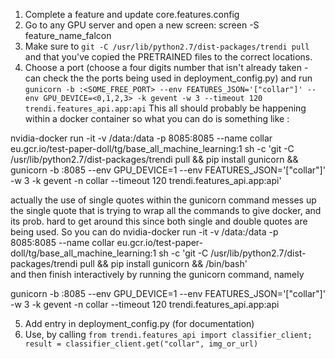 1. Complete a feature and update core.features.config
2. Go to any GPU server and open a new screen: screen -S feature_name_falcon
3. Make sure to `git -C /usr/lib/python2.7/dist-packages/trendi pull` and that you've copied the PRETRAINED files to the correct locations.
4. Choose a port (choose a four digits number that isn't already taken - can check the the ports being used in deployment_config.py) and run `gunicorn -b :<SOME_FREE_PORT> --env FEATURES_JSON='["collar"]' --env GPU_DEVICE=<0,1,2,3> -k gevent -w 3 --timeout 120 trendi.features_api.app:api`
  This all should probably be happening within a docker container so what you can do is something like : 
  
  nvidia-docker run -it -v /data:/data -p 8085:8085 --name collar eu.gcr.io/test-paper-doll/tg/base_all_machine_learning:1 sh -c 'git -C /usr/lib/python2.7/dist-packages/trendi pull && pip install gunicorn && gunicorn -b :8085 --env GPU_DEVICE=1 --env FEATURES_JSON='["collar"]' -w 3 -k gevent -n collar --timeout 120 trendi.features_api.app:api'
  
  actually the use of  single quotes within the gunicorn command messes up the single quote that is trying to wrap all the commands to give docker, and its prob. hard to get around this since both single and double quotes are being used. So you can do 
  nvidia-docker run -it -v /data:/data -p 8085:8085 --name collar eu.gcr.io/test-paper-doll/tg/base_all_machine_learning:1 sh -c 'git -C /usr/lib/python2.7/dist-packages/trendi pull && pip install gunicorn && /bin/bash'   
  and then finish interactively by running the gunicorn command, namely
  
  gunicorn -b :8085 --env GPU_DEVICE=1 --env FEATURES_JSON='["collar"]' -w 3 -k gevent -n collar --timeout 120 trendi.features_api.app:api


5. Add entry in deployment_config.py (for documentation)
6. Use, by calling `from trendi.features_api import classifier_client; result = classifier_client.get("collar", img_or_url)`
